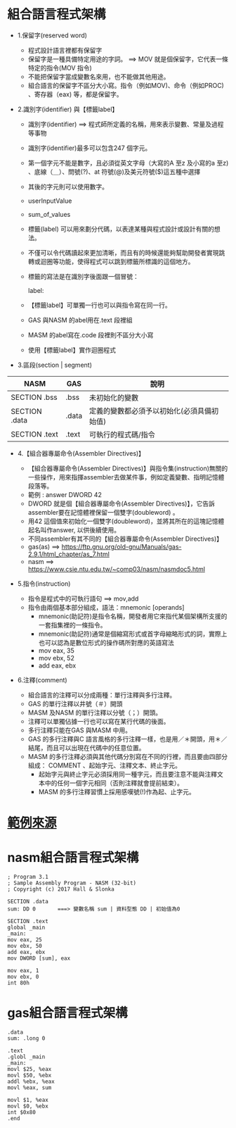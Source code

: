 
# 組合語言程式架構 

- 1.保留字(reserved word)
  - 程式設計語言裡都有保留字
  - 保留字是一種具備特定用途的字詞。  ==> MOV 就是個保留字，它代表一條特定的指令(MOV 指令)
  - 不能把保留字當成變數名來用，也不能做其他用途。
  - 組合語言的保留字不區分大小寫。指令（例如MOV)、命令（例如PROC) 、寄存器（eax) 等，都是保留字。
 
- 2.識別字(identifier) 與【標籤label】
  - 識別字(identifier) ==> 程式師所定義的名稱，用來表示變數、常量及過程等事物
  - 識別字(identifier)最多可以包含247 個字元。
  - 第一個字元不能是數字，且必須從英文字母（大寫的A 至z 及小寫的a 至z) 、底線（＿）、問號(?)、at 符號(@)及美元符號($)這五種中選擇
  - 其後的字元則可以使用數字。
  - userInputValue
  - sum_of_values

  - 標籤(label) 可以用來劃分代碼，以表達某種與程式設計或設計有關的想法。
  - 不僅可以令代碼讀起來更加清晰，而且有的時候還能夠幫助開發者實現跳轉或迴圈等功能，使得程式可以跳到標籤所標識的這個地方。
  - 標籤的寫法是在識別字後面跟一個冒號：
  
    label:
  
  - 【標籤label】可單獨一行也可以與指令寫在同一行。
  - GAS 與NASM 的abel用在.text 段裡組
  - MASM 的abel寫在.code 段裡則不區分大小寫
  - 使用【標籤label】實作迴圈程式


- 3.區段(section | segment)

|NASM|GAS|說明|
|------|------|---------|
|SECTION .bss|.bss|未初始化的變數 |
|SECTION .data |.data | 定義的變數都必須予以初始化(必須具備初始值)|
|SECTION .text |.text| 可執行的程式碼/指令|


- 4.【組合器專屬命令(Assembler Directives)】
  - 【組合器專屬命令(Assembler Directives)】與指令集(instruction)無關的一些操作，用來指揮assembler去做某件事，例如定義變數、指明記憶體段落等。
  - 範例 : answer DWORD 42 
  - DWORD 就是個【組合器專屬命令(Assembler Directives)】，它告訴assembler要在記憶體裡保留一個雙字(doubleword) 。
  - 用42 這個值來初始化一個雙字(doubleword)，並將其所在的這塊記憶體起名叫作answer, 以供後續使用。
  - 不同assembler有其不同的【組合器專屬命令(Assembler Directives)】
  - gas(as) ==> https://ftp.gnu.org/old-gnu/Manuals/gas-2.9.1/html_chapter/as_7.html
  - nasm ==> https://www.csie.ntu.edu.tw/~comp03/nasm/nasmdoc5.html

- 5.指令(instruction)
  - 指令是程式中的可執行語句 ==> mov,add
  - 指令由兩個基本部分組成，語法：mnemonic [operands]
    - mnemonic(助記符)是指令名稱，開發者用它來指代某個架構所支援的一套指集裡的一條指令。
    - mnemonic(助記符)通常是個縮寫形式或首字母縮略形式的詞，實際上也可以認為是數位形式的操作碼所對應的英語寫法
    - mov eax, 35
    - mov ebx, 52
    - add eax, ebx

- 6.注釋(comment)
  - 組合語言的注釋可以分成兩種：單行注釋與多行注釋。
  - GAS 的單行注釋以井號（＃）開頭
  - MASM 及NASM 的單行注釋以分號（；）開頭。
  - 注釋可以單獨佔據一行也可以寫在某行代碼的後面。
  - 多行注釋只能在GAS 與MASM 中用。
  - GAS 的多行注釋與C 語言風格的多行注釋一樣，也是用／＊開頭，用＊／結尾，而且可以出現在代碼中的任意位置。
  - MASM 的多行注釋必須與其他代碼分別寫在不同的行裡，而且要由四部分組成： COMMENT 、起始字元、注釋文本、終止字元。
    - 起始字元與終止字元必須採用同一種字元，而且要注意不能與注釋文本中的任何一個字元相同（否則注釋就會提前結束）。
    - MASM 的多行注釋習慣上採用感嘆號(!)作為起、止字元。



# [範例來源](https://github.com/brianrhall/Assembly/blob/master/Chapter_3/Program%203.1/x86)

# nasm組合語言程式架構
```
; Program 3.1
; Sample Assembly Program - NASM (32-bit)
; Copyright (c) 2017 Hall & Slonka

SECTION .data
sum: DD 0       ===> 變數名稱 sum | 資料型態 DD | 初始值為0

SECTION .text
global _main
_main:
mov eax, 25
mov ebx, 50
add eax, ebx
mov DWORD [sum], eax

mov eax, 1
mov ebx, 0
int 80h
```
# gas組合語言程式架構
```
.data
sum: .long 0

.text
.globl _main
_main:
movl $25, %eax
movl $50, %ebx
addl %ebx, %eax
movl %eax, sum

movl $1, %eax
movl $0, %ebx
int $0x80
.end
```
